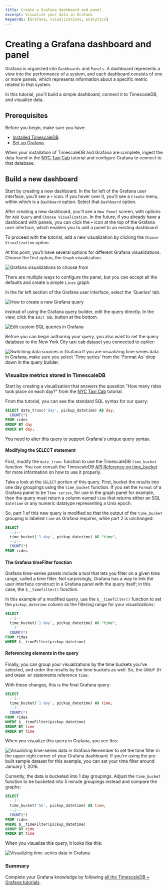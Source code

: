 ```yaml
---
title: Create a Grafana dashboard and panel
excerpt: Visualize your data in Grafana
keywords: [Grafana, visualizations, analytics]
---
```


# Creating a Grafana dashboard and panel

Grafana is organized into `Dashboards` and `Panels`. A dashboard represents a
view into the performance of a system, and each dashboard consists of one or
more panels, which represents information about a specific metric related to
that system.

In this tutorial, you'll build a simple dashboard, connect it to TimescaleDB,
and visualize data.

## Prerequisites

Before you begin, make sure you have:

*   [Installed TimescaleDB][install-timescale].
*   [Set up Grafana][install-grafana].

When your installation of TimescaleDB and Grafana are complete, ingest the data
found in the [NYC Taxi Cab][nyc-taxi] tutorial and configure Grafana to connect
to that database.

## Build a new dashboard

Start by creating a new dashboard. In the far left of the Grafana user
interface, you'll see a `+` icon. If you hover over it, you'll see a `Create`
menu, within which is a `Dashboard` option. Select that `Dashboard` option.

After creating a new dashboard, you'll see a `New Panel` screen, with options
for `Add Query` and `Choose Visualization`. In the future, if you already have a
dashboard with panels, you can click the `+` icon at the top of the
Grafana user interface, which enables you to add a panel to an existing
dashboard.

To proceed with the tutorial, add a new visualization by clicking the `Choose
Visualization` option.

At this point, you'll have several options for different Grafana visualizations.
Choose the first option, the `Graph` visualization.

<img class="main-content__illustration" src="https://assets.iobeam.com/images/docs/screenshots-for-grafana-tutorial/grafana_visualizations.png" alt="Grafana visualizations to choose from"/>

There are multiple ways to configure the panel, but you can accept all the
defaults and create a simple `Lines` graph.

In the far left section of the Grafana user interface, select the 'Queries' tab.

<img class="main-content__illustration" src="https://assets.iobeam.com/images/docs/screenshots-for-grafana-tutorial/create_grafana_query.png" alt="How to create a new Grafana query"/>

Instead of using the Grafana query builder, edit the query directly. In the
view, click the `Edit SQL` button at the bottom.

<img class="main-content__illustration" src="https://assets.iobeam.com/images/docs/screenshots-for-grafana-tutorial/edit_sql_in_grafana.png" alt="Edit custom SQL queries in Grafana"/>

Before you can begin authoring your query, you also want to set the query database
to the New York City taxi cab dataset you connected to earlier:

<img class="main-content__illustration" src="https://assets.iobeam.com/images/docs/screenshots-for-grafana-tutorial/set_data_source.png" alt="Switching data sources in Grafana"/>

<highlight type="note">
If you are visualizing time series data in Grafana, make sure you select
`Time series` from the `Format As` drop down in the query builder.
</highlight>

### Visualize metrics stored in TimescaleDB

Start by creating a visualization that answers the question "How many
rides took place on each day?" from the [NYC Taxi Cab][nyc-taxi] tutorial.

From the tutorial, you can see the standard SQL syntax for our query:

```sql
SELECT date_trunc('day', pickup_datetime) AS day,
  COUNT(*)
FROM rides
GROUP BY day
ORDER BY day;
```

You need to alter this query to support Grafana's unique query syntax.

#### Modifying the SELECT statement

First, modify the `date_trunc` function to use the TimescaleDB `time_bucket`
function. You can consult the TimescaleDB
[API Reference on time_bucket][time-bucket-reference]
for more information on how to use it properly.

Take a look at the `SELECT` portion of this query. First, bucket the results
into one day groupings using the `time_bucket` function. If you set the `Format`
of a Grafana panel to be `Time series`, for use in the graph panel for example,
then the query must return a column named `time` that returns either an SQL
`datetime` or any numeric datatype representing a Unix epoch.

So, part 1 of this new query is modified so that the output of the `time_bucket`
grouping is labeled `time` as Grafana requires, while part 2 is unchanged:

```sql
SELECT
  --1--
  time_bucket('1 day', pickup_datetime) AS "time",
  --2--
  COUNT(*)
FROM rides
```

#### The Grafana timeFilter function

Grafana time-series panels include a tool that lets you filter on a given time
range, called a time filter. Not surprisingly, Grafana has a way to link the
user interface construct in a Grafana panel with the query itself; in this case,
the `$__timefilter()` function.

In this example of a modified query, use the `$__timefilter()` function to set
the `pickup_datetime` column as the filtering range for your visualizations:

```sql
SELECT
  --1--
  time_bucket('1 day', pickup_datetime) AS "time",
  --2--
  COUNT(*)
FROM rides
WHERE $__timeFilter(pickup_datetime)
```

#### Referencing elements in the query

Finally, you can group your visualizations by the time buckets you've selected,
and order the results by the time buckets as well. So, the `GROUP BY` and
`ORDER BY` statements reference `time`.

With these changes, this is the final Grafana query:

```sql
SELECT
  --1--
  time_bucket('1 day', pickup_datetime) AS time,
  --2--
  COUNT(*)
FROM rides
WHERE $__timeFilter(pickup_datetime)
GROUP BY time
ORDER BY time
```

When you visualize this query in Grafana, you see this:

<img class="main-content__illustration" src="https://assets.iobeam.com/images/docs/screenshots-for-grafana-tutorial/grafana_query_results.png" alt="Visualizing time-series data in Grafana"/>

<highlight type="note">
Remember to set the time filter in the upper right corner of your Grafana
dashboard. If you're using the pre-built sample dataset for this example, you
can set your time filter around January 1, 2016.
</highlight>

Currently, the data is bucketed into 1 day groupings. Adjust the `time_bucket`
function to be bucketed into 5 minute groupings instead and compare the graphs:

```sql
SELECT
  --1--
  time_bucket('5m', pickup_datetime) AS time,
  --2--
  COUNT(*)
FROM rides
WHERE $__timeFilter(pickup_datetime)
GROUP BY time
ORDER BY time
```

When you visualize this query, it looks like this:

<img class="main-content__illustration" src="https://assets.iobeam.com/images/docs/screenshots-for-grafana-tutorial/grafana_query_results_5m.png" alt="Visualizing time-series data in Grafana"/>

### Summary

Complete your Grafana knowledge by following
[all the TimescaleDB + Grafana tutorials][tutorial-grafana].

[install-grafana]: /timescaledb/:currentVersion:/tutorials/grafana/installation
[install-timescale]: /install/latest/
[nyc-taxi]: /timescaledb/:currentVersion:/tutorials/nyc-taxi-cab
[time-bucket-reference]: /api/:currentVersion:/hyperfunctions/time_bucket
[tutorial-grafana]: /timescaledb/:currentVersion:/tutorials/grafana
